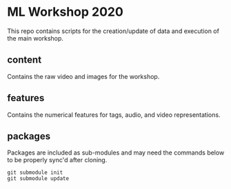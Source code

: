 # ML Workshop 2020

This repo contains scripts for the creation/update of data and execution of the main workshop.  

## content

Contains the raw video and images for the workshop.

## features

Contains the numerical features for tags, audio, and video representations.

## packages

Packages are included as sub-modules and may need the commands below to be properly sync'd after cloning.

```
git submodule init
git submodule update
```


